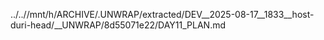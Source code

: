 ../..//mnt/h/ARCHIVE/.UNWRAP/extracted/DEV__2025-08-17__1833__host-duri-head/__UNWRAP/8d55071e22/DAY11_PLAN.md